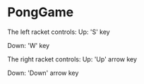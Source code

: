 # PongGame

The left racket controls: 
  Up: 'S' key
  
  Down: 'W' key
  
The right racket controls:
  Up: 'Up' arrow key
  
  Down: 'Down' arrow key
